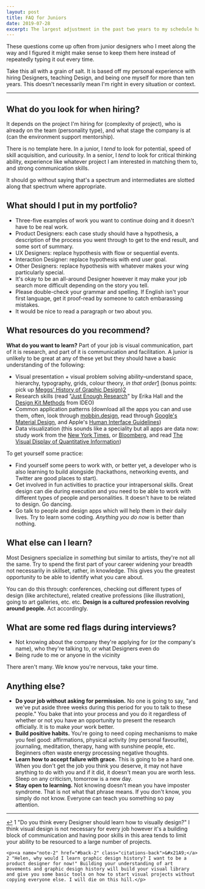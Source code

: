 ```yaml
---
layout: post
title: FAQ for Juniors
date: 2019-07-28
excerpt: The largest adjustment in the past two years to my schedule has been my morning routine. I don't believe it's a direct...
---
```


These questions come up often from junior designers who I meet along the way and I figured it might make sense to keep them here instead of repeatedly typing it out every time.

<div class="note">
    <p>Take this all with a grain of salt. It is based off my personal experience with hiring Designers, teaching Design, and being one myself for more than ten years. This doesn't necessarily mean I'm right in every situation or context.</p>
</div>

<hr class="--small">

## What do you look for when hiring?

It depends on the project I'm hiring for (complexity of project), who is already on the team (personality type), and what stage the company is at (can the environment support mentorship). 

There is no template here. In a junior, I _tend_ to look for potential, speed of skill acquisition, and curiousity. In a senior, I _tend_ to look for critical thinking ability, experience like whatever project I am interested in matching them to, and strong communication skills.

It should go without saying that's a spectrum and intermediates are slotted along that spectrum where appropriate.

## What should I put in my portfolio?

- Three-five examples of work you want to continue doing and it doesn't have to be real work.
- Product Designers: each case study should have a hypothesis, a description of the process you went through to get to the end result, and some sort of summary.
- UX Designers: replace hypothesis with flow or sequential events.
- Interaction Designer: replace hypothesis with end user goal.
- Other Designers: replace hypothesis with whatever makes your wing particularly special.
- It's okay to be an all-around Designer however it may make your job search more difficult depending on the story you tell.
- Please double-check your grammar and spelling. If English isn't your first language, get it proof-read by someone to catch embarassing mistakes.
- It would be nice to read a paragraph or two about you.

## What resources do you recommend?

**What do you want to learn?** Part of your job is visual communication, part of it is research, and part of it is communication and facilitation. A junior is unlikely to be great at any of these yet but they should have a basic understanding of the following:

- Visual presentation + visual problem solving ability–understand space, hierarchy, typography, grids, colour theory, _in that order_<span class="cite"><a href="#note-1" name="back-1">1</a></span> (bonus points: pick up <a href="https://www.amazon.ca/Meggs-History-Graphic-Design-Philip/dp/1118772059">Meggs' History of Graphic Design</a>)<span class="cite"><a href="#note-2" name="back-2">2</a></span>
- Research skills (read "<a href="https://abookapart.com/products/just-enough-research">Just Enough Research</a>" by Erika Hall and the <a href="http://www.designkit.org/methods">Design Kit Methods</a> from IDEO)
- Common application patterns (download all the apps you can and use them, often, look through <a href="https://mobbin.design">mobbin.design</a>, read through <a href="https://material.io/develop/android/">Google's Material Design</a>, and Apple's <a href="https://developer.apple.com/design/human-interface-guidelines/">Human Interface Guidelines</a>)
- Data visualization (this sounds like a speciality but all apps are data now: study work from the <a href="https://www.nytimes.com/interactive/2018/us/2018-year-in-graphics.html">New York Times</a>, or <a href="https://www.bloomberg.com/graphics/infographics/">Bloomberg</a>, and read <a href="https://www.edwardtufte.com/tufte/books_vdqi">The Visual Display of Quantitative Information</a>)

To get yourself some practice:
- Find yourself some peers to work with, or better yet, a developer who is also learning to build  alongside (hackathons, networking events, and Twitter are good places to start).
- Get involved in fun activities to practice your intrapersonal skills. Great design can die during execution and you need to be able to work with different types of people and personalities. It doesn't have to be related to design. Go dancing.
- Go talk to people and design apps which will help them in their daily lives. Try to learn some coding. _Anything you do now_ is better than nothing.

## What else can I learn?

Most Designers specialize in _something_ but similar to artists, they're not all the same. Try to spend the first part of your career widening your breadth not necessarily in skillset, rather, in knowledge. This gives you the greatest opportunity to be able to identify what you care about.

You can do this through: conferences, checking out different types of design (like architecture), related creative professions (like illustration), going to art galleries, etc. etc. **Design is a cultured profession revolving around people.** Act accordingly.

## What are some red flags during interviews?

- Not knowing about the company they're applying for (or the company's name), who they're talking to, or what Designers even do
- Being rude to me or anyone in the vicinity

There aren't many. We know you're nervous, take your time.

## Anything else?

- **Do your job without asking for permission.** No one is going to say, "and we've put aside three weeks during this period for you to talk to these people." You bake that into your process and you do it regardless of whether or not you have an opportunity to present the research officially. It is to make _your_ work better.
- **Build positive habits.** You're going to need coping mechanisms to make you feel good: affirmations, physical activity (my personal favourite), journaling, meditation, therapy, hang with sunshine people, etc. Beginners often waste energy processing negative thoughts.
- **Learn how to accept failure with grace.** This is going to be a hard one. When you don't get the job you think you deserve, it may not have anything to do with you and if it did, it doesn't mean you are worth less. Sleep on any criticism, tomorrow is a new day.
- **Stay open to learning.** Not knowing doesn't mean you have imposter syndrome. That is not what that phrase means. If you don't know, you simply do not know. Everyone can teach you something so pay attention.

<hr class="--end">

<div class="citations">
    <p><a name="note-1" href="#back-1" class="citations-back">&#x21A9;</a> 1 "Do you think every Designer should learn how to visually design?" I think visual design is not necessary for every job however it's a building block of communication and having poor skills in this area tends to limit your ability to be resourced to a large number of projects.</p>

    <p><a name="note-2" href="#back-2" class="citations-back">&#x21A9;</a> 2 "Helen, why would I learn graphic design history? I want to be a product designer for now!" Building your understanding of art movements and graphic design history will build your visual library and give you some basic tools on how to start visual projects without copying everyone else. I will die on this hill.</p>
</div>